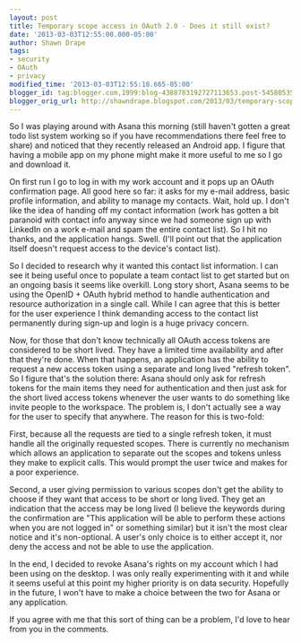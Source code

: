 ```yaml
---
layout: post
title: Temporary scope access in OAuth 2.0 - Does it still exist?
date: '2013-03-03T12:55:00.000-05:00'
author: Shawn Drape
tags:
- security
- OAuth
- privacy
modified_time: '2013-03-03T12:55:18.665-05:00'
blogger_id: tag:blogger.com,1999:blog-4388783192727113653.post-5458053580856284128
blogger_orig_url: http://shawndrape.blogspot.com/2013/03/temporary-scope-access-in-oauth-20-does.html
---
```



So I was playing around with Asana this morning (still haven't gotten a great todo list system working so if you have recommendations there feel free to share) and noticed that they recently released an Android app. I figure that having a mobile app on my phone might make it more useful to me so I go and download it.

On first run I go to log in with my work account and it pops up an OAuth confirmation page. All good here so far: it asks for my e-mail address, basic profile information, and ability to manage my contacts. Wait, hold up. I don't like the idea of handing off my contact information (work has gotten a bit paranoid with contact info anyway since we had someone sign up with LinkedIn on a work e-mail and spam the entire contact list). So I hit no thanks, and the application hangs. Swell. (I'll point out that the application itself doesn't request access to the device's contact list).

So I decided to research why it wanted this contact list information. I can see it being useful once to populate a team contact list to get started but on an ongoing basis it seems like overkill. Long story short, Asana seems to be using the OpenID + OAuth hybrid method to handle authentication and resource authorization in a single call. While I can agree that this is better for the user experience I think demanding access to the contact list permanently during sign-up and login is a huge privacy concern.

Now, for those that don't know technically all OAuth access tokens are considered to be short lived. They have a limited time availability and after that they're done. When that happens, an application has the ability to request a new access token using a separate and long lived "refresh token". So I figure that's the solution there: Asana should only ask for refresh tokens for the main items they need for authentication and then just ask for the short lived access tokens whenever the user wants to do something like invite people to the workspace. The problem is, I don't actually see a way for the user to specify that anywhere. The reason for this is two-fold:

First, because all the requests are tied to a single refresh token, it must handle all the originally requested scopes. There is currently no mechanism which allows an application to separate out the scopes and tokens unless they make to explicit calls. This would prompt the user twice and makes for a poor experience.

Second, a user giving permission to various scopes don't get the ability to choose if they want that access to be short or long lived. They get an indication that the access may be long lived (I believe the keywords during the confirmation are "This application will be able to perform these actions when you are not logged in" or something similar) but it isn't the most clear notice and it's non-optional. A user's only choice is to either accept it, nor deny the access and not be able to use the application.

In the end, I decided to revoke Asana's rights on my account which I had been using on the desktop. I was only really experimenting with it and while it seems useful at this point my higher priority is on data security. Hopefully in the future, I won't have to make a choice between the two for Asana or any application.

If you agree with me that this sort of thing can be a problem, I'd love to hear from you in the comments.